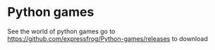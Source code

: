 # Python games
 See the world of python games
go to https://github.com/expressfrog/Python-games/releases to download
